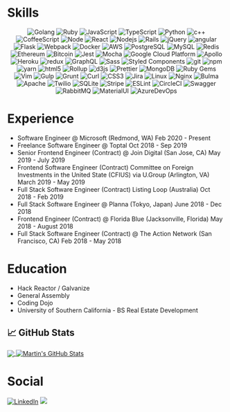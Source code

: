 # Skills
<p align="center">
  <img alt="Golang" src="https://img.shields.io/badge/-Go-45b8d8?style=flat-square&logo=go&logoColor=white" />
  <img alt="Ruby" src="https://img.shields.io/badge/-Ruby-E31A31?style=flat-square&logo=ruby&logoColor=white" />
  <img alt="JavaScript" src="https://img.shields.io/badge/-JavaScript-black?style=flat-square&logo=javascript&logoColor=gold" />
  <img alt="TypeScript" src="https://img.shields.io/badge/-TypeScript-007ACC?style=flat-square&logo=typescript&logoColor=white" />
  <img alt="Python" src="https://img.shields.io/badge/-Python-3776AB?style=flat-square&logo=python&logoColor=white" />
  <img alt="c++" src="https://img.shields.io/badge/-C++-F343BF?style=flat-square&logo=C++&logoColor=white" />
  <img alt="CoffeeScript" src="https://img.shields.io/badge/-CoffeeScript-2F2625?style=for&logo=coffeescript&logoColor=white" />

  <img alt="Node" src="https://img.shields.io/badge/-Node-07C146?style=flat-square&logo=node.js&logoColor=white" />
  <img alt="React" src="https://img.shields.io/badge/-React-45b8d8?style=flat-square&logo=react&logoColor=white" />
  <img alt="Nodejs" src="https://img.shields.io/badge/-Nodejs-43853d?style=flat-square&logo=Node.js&logoColor=white" />
  <img alt="Rails" src="https://img.shields.io/badge/-Ruby_on_Rails-CC0000?style=flat-square&logo=ruby-on-rails&logoColor=white" />
  <img alt="jQuery" src="https://img.shields.io/badge/-jQuery-0769AD?style=for&logo=jquery&logoColor=white" />
  <img alt="angular" src="https://img.shields.io/badge/-Angular-DD0031?style=flat-square&logo=angular&logoColor=white" />
  <img alt="Flask" src="https://img.shields.io/badge/-Flask-000000?style=for&logo=flask&logoColor=white" />
  <img alt="Webpack" src="https://img.shields.io/badge/-Webpack-8DD6F9?style=flat-square&logo=webpack&logoColor=white" /> 
  <img alt="Docker" src="https://img.shields.io/badge/-Docker-46a2f1?style=flat-square&logo=docker&logoColor=white" />

  <img alt="AWS" src="http://img.shields.io/badge/-Amazon_Web_Services-232F3E?style=flat-square&logo=amazon-aws&logoColor=gold" />
  <img alt="PostgreSQL" src="https://img.shields.io/badge/-PostgreSQL-336791?style=flat-square&logo=postgresql&logoColor=white" />
  <img alt="MySQL" src="https://img.shields.io/badge/-MySQL-4479A1?style=flat-square&logo=mysql&logoColor=white" />
  <img alt="Redis" src="https://img.shields.io/badge/-Redis-E31A31?style=flat-square&logo=redis&logoColor=white" />
  
  <img alt="Ethereum" src="https://img.shields.io/badge/-Ethereum-3C3C3D?style=flat-square&logo=ethereum&logoColor=white" />
  <img alt="Bitcoin" src="https://img.shields.io/badge/-Bitcoin-F7931A?style=flat-square&logo=bitcoin&logoColor=white" />
  <img alt="Jest" src="https://img.shields.io/badge/-Jest-C21325?style=flat-square&logo=jest&logoColor=white" />
  <img alt="Mocha" src="https://img.shields.io/badge/-Mocha-8D6748?style=flat-square&logo=mocha&logoColor=white" />
  <img alt="Google Cloud Platform" src="https://img.shields.io/badge/-Google_Cloud_Platform-1a73e8?style=flat-square&logo=google-cloud&logoColor=white" />

  <img alt="Apollo" src="https://img.shields.io/badge/-Apollo%20GraphQL-311C87?style=flat-square&logo=apollo-graphql&logoColor=white" />
  <img alt="Heroku" src="https://img.shields.io/badge/-Heroku-430098?style=flat-square&logo=heroku&logoColor=white" />
  <img alt="redux" src="https://img.shields.io/badge/-Redux-764ABC?style=flat-square&logo=redux&logoColor=white" />
  <img alt="GraphQL" src="https://img.shields.io/badge/-GraphQL-E10098?style=flat-square&logo=graphql&logoColor=white" />
  <img alt="Sass" src="https://img.shields.io/badge/-Sass-CC6699?style=flat-square&logo=sass&logoColor=white" />
  <img alt="Styled Components" src="https://img.shields.io/badge/-Styled_Components-db7092?style=flat-square&logo=styled-components&logoColor=white" />
  <img alt="git" src="https://img.shields.io/badge/-Git-F05032?style=flat-square&logo=git&logoColor=white" />

  <img alt="npm" src="https://img.shields.io/badge/-NPM-CB3837?style=flat-square&logo=npm&logoColor=white" />
  <img alt="yarn" src="https://img.shields.io/badge/-Yarn-2C8EBB?style=flat-square&logo=yarn&logoColor=white" />
  <img alt="html5" src="https://img.shields.io/badge/-HTML5-E34F26?style=flat-square&logo=html5&logoColor=white" />
  <img alt="Rollup" src="https://img.shields.io/badge/-Rollup-EC4A3F?style=flat-square&logo=rollup.js&logoColor=white" />
  <img alt="d3js" src="https://img.shields.io/badge/-D3.js-F9A03C?style=flat-square&logo=d3.js&logoColor=white" />
  <img alt="Prettier" src="https://img.shields.io/badge/-Prettier-F7B93E?style=flat-square&logo=prettier&logoColor=white" />
  <img alt="MongoDB" src="https://img.shields.io/badge/-MongoDB-13aa52?style=flat-square&logo=mongodb&logoColor=white" />

  <img alt="Ruby Gems" src="https://img.shields.io/badge/-Ruby_Gems-CC0000?style=for&logo=rubygems&logoColor=white" />


  <img alt="Vim" src="https://img.shields.io/badge/-Vim-019733?style=for&logo=vim&logoColor=white" />
  <img alt="Gulp" src="https://img.shields.io/badge/-Gulp-CF4647?style=for&logo=gulp&logoColor=white" />
  <img alt="Grunt" src="https://img.shields.io/badge/-Grunt-FBA919?style=for&logo=grunt&logoColor=white" />
  <img alt="Curl" src="https://img.shields.io/badge/-Curl-073551?style=for&logo=curl&logoColor=white" />
  <img alt="CSS3" src="https://img.shields.io/badge/-CSS3-1572B6?style=for&logo=css3&logoColor=white" />
  <img alt="Jira" src="https://img.shields.io/badge/-Jira-0052CC?style=for&logo=jira&logoColor=white" />
  <img alt="Linux" src="https://img.shields.io/badge/-Linux-black?style=for&logo=linux&logoColor=FCC624" />
  <img alt="Nginx" src="https://img.shields.io/badge/-Nginx-269539?style=for&logo=nginx&logoColor=white" />
  <img alt="Bulma" src="https://img.shields.io/badge/-Bulma-00D1B2?style=for&logo=bulma&logoColor=white" />
  <img alt="Apache" src="https://img.shields.io/badge/-Apache-D22128?style=for&logo=apache&logoColor=white" />
  <img alt="Twilio" src="https://img.shields.io/badge/-Twilio-F22F46?style=for&logo=twilio&logoColor=white" />
  <img alt="SQLite" src="https://img.shields.io/badge/-SQLite-003B57?style=for&logo=sqlite&logoColor=white" />

  <img alt="Stripe" src="https://img.shields.io/badge/-Stripe-008CDD?style=for&logo=stripe&logoColor=white" />
  <img alt="ESLint" src="https://img.shields.io/badge/-ESLint-4B32C3?style=for&logo=eslint&logoColor=white" />
  <img alt="CircleCI" src="https://img.shields.io/badge/-CircleCI-8669AE?style=for&logo=circleci&logoColor=white" />
  <img alt="Swagger" src="https://img.shields.io/badge/-Swagger-85EA2D?style=for&logo=swagger&logoColor=white" />
  <img alt="RabbitMQ" src="https://img.shields.io/badge/-RabbitMQ-FF6600?style=for&logo=rabbitmq&logoColor=white" />
  <img alt="MaterialUI" src="https://img.shields.io/badge/-MaterialUI-0081CB?style=for&logo=material-ui&logoColor=white" />
  <img alt="AzureDevOps" src="https://img.shields.io/badge/-AzureDevOps-0078D7?style=for&logo=azuredevops&logoColor=white" />


</p>

# Experience
- Software Engineer @ Microsoft (Redmond, WA) Feb 2020 - Present
- Freelance Software Engineer @ Toptal Oct 2018 - Sep 2019
- Senior Frontend Engineer (Contract) @ Join Digital (San Jose, CA) May 2019 - July 2019
- Frontend Software Engineer (Contract) Committee on Foreign Investments in the United State (CFIUS) via U.Group (Arlington, VA) March 2019 - May 2019
- Full Stack Software Engineer (Contract) Listing Loop (Australia) Oct 2018 - Feb 2019
- Full Stack Software Engineer @ Planna (Tokyo, Japan) June 2018 - Dec 2018
- Frontend Engineer (Contract) @ Florida Blue (Jacksonville, Florida) May 2018 - August 2018
- Full Stack Software Engineer (Contract) @ The Action Network (San Francisco, CA) Feb 2018 - May 2018

# Education
- Hack Reactor / Galvanize
- General Assembly
- Coding Dojo
- University of Southern California - BS Real Estate Development

## &#x1f4c8; GitHub Stats

<a href="https://github.com/Alex1100/Alex1100">
  <img align="center" src="https://github-readme-stats.vercel.app/api/top-langs/?username=Alex1100&hide=WebAssembly,java,assembly,webassembly,html&title_color=ffffff&text_color=c9cacc&icon_color=2bbc8a&bg_color=1d1f21" />
</a>
<a href="https://github.com/Alex1100/Alex1100">
  <img align="center" src="https://github-readme-stats.vercel.app/api?username=Alex1100&show_icons=true&line_height=27&count_private=true&title_color=ffffff&text_color=c9cacc&icon_color=2bbc8a&bg_color=1d1f21" alt="Martin's GitHub Stats" />
</a>

# Social
<p align="left">
	<a href="https://www.linkedin.com/in/alex1100"><img src="https://img.shields.io/badge/LinkedIn--_.svg?style=social&logo=linkedin" alt="LinkedIn"></a>
  <a href="https://www.instagram.com/brokehustla">
  <img src="https://img.shields.io/badge/Instagram--_.svg?style=social&logo=instagram" /></a>
</p>